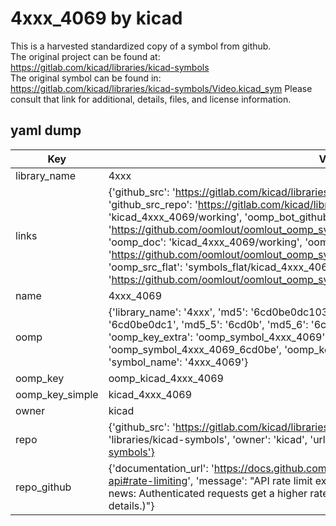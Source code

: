 # 4xxx_4069 by kicad  
This is a harvested standardized copy of a symbol from github.  
The original project can be found at:  
https://gitlab.com/kicad/libraries/kicad-symbols  
The original symbol can be found in:
https://gitlab.com/kicad/libraries/kicad-symbols/Video.kicad_sym
Please consult that link for additional, details, files, and license information.  
## yaml dump  
| Key | Value |  
| --- | --- |  
| library_name | 4xxx |  
| links | {'github_src': 'https://gitlab.com/kicad/libraries/kicad-symbols/Video.kicad_sym', 'github_src_repo': 'https://gitlab.com/kicad/libraries/kicad-symbols', 'oomp_bot': 'kicad_4xxx_4069/working', 'oomp_bot_github': 'https://github.com/oomlout/oomlout_oomp_symbol_bot/tree/main/kicad_4xxx_4069/working', 'oomp_doc': 'kicad_4xxx_4069/working', 'oomp_doc_github': 'https://github.com/oomlout/oomlout_oomp_symbol_doc/tree/main/kicad_4xxx_4069/working', 'oomp_src_flat': 'symbols_flat/kicad_4xxx_4069/working', 'oomp_src_flat_github': 'https://github.com/oomlout/oomlout_oomp_symbol_src/tree/main/kicad_4xxx_4069/working'} |  
| name | 4xxx_4069 |  
| oomp | {'library_name': '4xxx', 'md5': '6cd0be0dc1033aa585884f50090e0c3e', 'md5_10': '6cd0be0dc1', 'md5_5': '6cd0b', 'md5_6': '6cd0be', 'oomp_key': 'oomp_4xxx_4069', 'oomp_key_extra': 'oomp_symbol_4xxx_4069', 'oomp_key_full': 'oomp_symbol_4xxx_4069_6cd0be', 'oomp_key_simple': '4xxx_4069', 'owner_name': 'kicad', 'symbol_name': '4xxx_4069'} |  
| oomp_key | oomp_kicad_4xxx_4069 |  
| oomp_key_simple | kicad_4xxx_4069 |  
| owner | kicad |  
| repo | {'github_src': 'https://gitlab.com/kicad/libraries/kicad-symbols/Video.kicad_sym', 'name': 'libraries/kicad-symbols', 'owner': 'kicad', 'url': 'https://gitlab.com/kicad/libraries/kicad-symbols'} |  
| repo_github | {'documentation_url': 'https://docs.github.com/rest/overview/resources-in-the-rest-api#rate-limiting', 'message': "API rate limit exceeded for 84.66.173.59. (But here's the good news: Authenticated requests get a higher rate limit. Check out the documentation for more details.)"} |  

